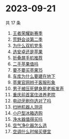 # 2023-09-21

共 17 条

<!-- BEGIN ZHIHUSEARCH -->
<!-- 最后更新时间 Thu Sep 21 2023 18:11:04 GMT+0800 (China Standard Time) -->
1. [王者荣耀新赛季](https://www.zhihu.com/search?q=王者荣耀新赛季)
1. [荒野会谈第二季](https://www.zhihu.com/search?q=荒野会谈第二季)
1. [为什么双机党多](https://www.zhihu.com/search?q=为什么双机党多)
1. [选安卓还是苹果](https://www.zhihu.com/search?q=选安卓还是苹果)
1. [折叠屏手机推荐](https://www.zhihu.com/search?q=折叠屏手机推荐)
1. [二手苹果值吗](https://www.zhihu.com/search?q=二手苹果值吗)
1. [要不要买苹果15](https://www.zhihu.com/search?q=要不要买苹果15)
1. [车库为什么要建在地下](https://www.zhihu.com/search?q=车库为什么要建在地下)
1. [苹果官网辫子客服形象](https://www.zhihu.com/search?q=苹果官网辫子客服形象)
1. [男子被压死健身房老板发声](https://www.zhihu.com/search?q=男子被压死健身房老板发声)
1. [重庆前首富住进养老院](https://www.zhihu.com/search?q=重庆前首富住进养老院)
1. [电动牙刷你选对了吗](https://www.zhihu.com/search?q=电动牙刷你选对了吗)
1. [扫地机器人测评](https://www.zhihu.com/search?q=扫地机器人测评)
1. [小户型冰箱选购](https://www.zhihu.com/search?q=小户型冰箱选购)
1. [净水器值得买吗](https://www.zhihu.com/search?q=净水器值得买吗)
1. [空气净化器怎么选](https://www.zhihu.com/search?q=空气净化器怎么选)
1. [空调什么时候买便宜](https://www.zhihu.com/search?q=空调什么时候买便宜)
<!-- END ZHIHUSEARCH -->
